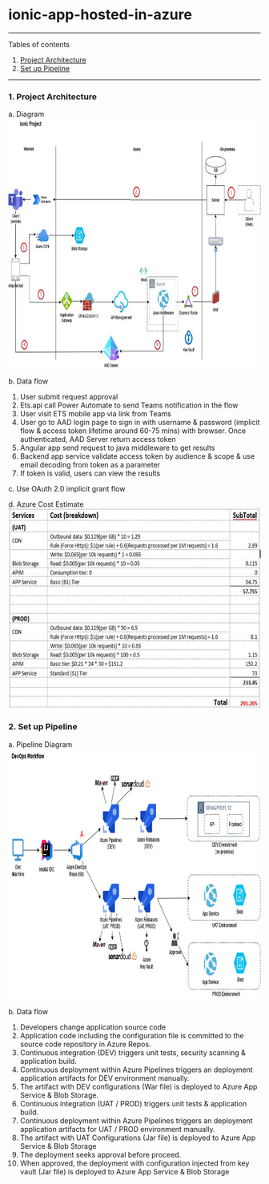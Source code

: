 # ionic-app-hosted-in-azure

*******
Tables of contents  
 1. [Project Architecture](#projectArchitecture )
 2. [Set up Pipeline](#SetupPipeline)

*******

<div id='projectArchitecture'/>

### 1. Project Architecture

a. Diagram
<br/>
<img src="./images/ionic-app-architecture-diagram.jpg" width="800" height="500">

b. Data flow
	
1. User submit request approval
2. Ets.api call Power Automate to send Teams notification in the flow
3. User visit ETS mobile app via link from Teams
4. User go to AAD login page to sign in with username & password (implicit flow & access token lifetime around 60-75 mins) with browser. Once authenticated, AAD Server return access token
5. Angular app send request to java middleware to get results  
6. Backend app service validate access token by audience & scope & use email decoding from token as a parameter
7. If token is valid, users can view the results


c. Use OAuth 2.0 implicit grant flow

d. Azure Cost Estimate
<br/>
<img src="./images/ionic-app-azure-cost-estimate.jpg" width="600" height="400">


<div id='SetupPipeline'/>  

### 2. Set up Pipeline

a. Pipeline Diagram
<br/>
<img src="./images/ionic-app-pipeline-design-diagram.jpg" width="800" height="500">

b. Data flow

<ol>
<li>Developers change application source code</li>
<li>Application code including the configuration file is committed to the source code repository in Azure Repos.</li>
<li>Continuous integration (DEV) triggers unit tests, security scanning & application build.</li>
<li>Continuous deployment within Azure Pipelines triggers an deployment application artifacts for DEV environment manually.</li>
<li>The artifact with DEV configurations (War file) is deployed to Azure App Service & Blob Storage.</li>
<li>Continuous integration (UAT / PROD) triggers unit tests & application build.</li>
<li>Continuous deployment within Azure Pipelines triggers an deployment application artifacts for UAT / PROD environment manually.</li>
<li>The artifact with UAT Configurations (Jar file) is deployed to Azure App Service & Blob Storage</li>
<li>The deployment seeks approval before proceed.</li>
<li>When approved, the deployment with configuration injected from key vault (Jar file) is deployed to Azure App Service & Blob Storage</li>
</ol>
